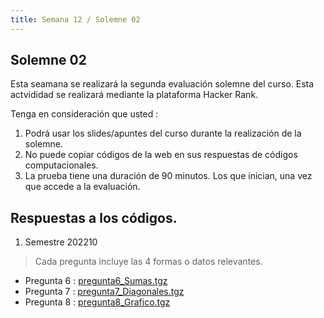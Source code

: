 ```yaml
---
title: Semana 12 / Solemne 02
---
```


## Solemne 02

Esta seamana  se realizará la segunda evaluación solemne del curso. Esta actvididad se realizará mediante la plataforma Hacker Rank.

Tenga en consideración que usted :

1. Podrá usar los slides/apuntes del curso durante la realización de la solemne.
2. No puede copiar códigos de la web en sus respuestas de códigos computacionales.
3. La prueba tiene una duración de 90 minutos. Los que inician, una vez que accede a la evaluación.

## Respuestas a los códigos.

1. Semestre 202210
> Cada pregunta incluye las 4 formas o datos relevantes.

* Pregunta 6 : [pregunta6_Sumas.tgz](/others/202210/pregunta6_Sumas.tgz)
* Pregunta 7 : [pregunta7_Diagonales.tgz](/others/202210/pregunta7_Diagonales.tgz)
* Pregunta 8 : [pregunta8_Grafico.tgz](/others/202210/pregunta8_Grafico.tgz)
